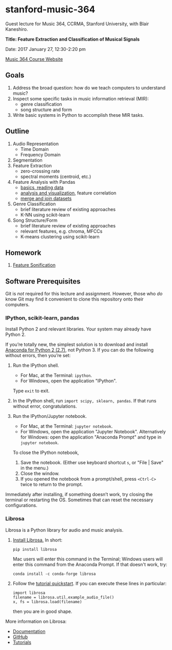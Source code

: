 # stanford-music-364
Guest lecture for Music 364, CCRMA, Stanford University, with Blair Kaneshiro.

**Title: Feature Extraction and Classification of Musical Signals**

Date: 2017 January 27, 12:30-2:20 pm

[Music 364 Course Website](https://ccrma.stanford.edu/courses/364/)

## Goals

1.  Address the broad question: how do we teach computers to understand music?
2.  Inspect some specific tasks in music information retrieval (MIR):
    -   genre classification
    -   song structure and form
3.  Write basic systems in Python to accomplish these MIR tasks.

## Outline

1.  Audio Representation
    -   Time Domain
    -   Frequency Domain
2.  Segmentation
3.  Feature Extraction
    -   zero-crossing rate
    -   spectral moments (centroid, etc.)
4.  Feature Analysis with Pandas
    -   [basics, reading data](pandas_basics.ipynb)
    -   [analysis and visualization](pandas_analysis.ipynb), feature correlation
    -   [merge and join datasets](pandas_join.ipynb)
5.  Genre Classification
    -   brief literature review of existing approaches
    -   K-NN using scikit-learn
6.  Song Structure/Form
    -   brief literature review of existing approaches
    -   relevant features, e.g. chroma, MFCCs
    -   K-means clustering using scikit-learn

## Homework

1.  [Feature Sonification](feature_sonification.ipynb)

## Software Prerequisites

Git is *not* required for this lecture and assignment. However, those who *do* know Git may find it convenient to clone this repository onto their computers.

### IPython, scikit-learn, pandas

Install Python 2 and relevant libraries. Your system may already have Python 2.

If you’re totally new, the simplest solution is to download and install [Anaconda for Python 2 (2.7)](https://www.continuum.io/downloads), not Python 3. If you can do the following without errors, then you’re set:

1.  Run the IPython shell. 
    -   For Mac, at the Terminal: `ipython`. 
    -   For Windows, open the application "IPython".

    Type `exit` to exit.
2.  In the IPython shell, run `import scipy, sklearn, pandas`. If that runs without error, congratulations.
3.  Run the IPython/Jupyter notebook. 
    -   For Mac, at the Terminal: `jupyter notebook`.
    -   For Windows, open the application "Jupyter Notebook". Alternatively for Windows: open the application "Anaconda Prompt" and type in `jupyter notebook`.
    
    To close the IPython notebook,

    1.  Save the notebook. (Either use keyboard shortcut `s`, or "File | Save" in the menu.)
    2.  Close the window.
    3.  If you opened the notebook from a prompt/shell, press `<Ctrl-C>` twice to return to the prompt.

Immediately after installing, if something doesn’t work, try closing the terminal or restarting the OS. Sometimes that can reset the necessary configurations.

### Librosa

Librosa is a Python library for audio and music analysis.

1.  [Install Librosa.](https://github.com/librosa/librosa#installation) In short:

        pip install librosa

    Mac users will enter this command in the Terminal; Windows users will enter this command from the Anaconda Prompt. If that doesn't work, try:

        conda install -c conda-forge librosa

2.  Follow the [tutorial quickstart](http://librosa.github.io/librosa/tutorial.html#quickstart). If you can execute these lines in particular:

        import librosa
        filename = librosa.util.example_audio_file()
        x, fs = librosa.load(filename)

    then you are in good shape.

More information on Librosa:
-   [Documentation](http://librosa.github.io/librosa/)
-   [GitHub](https://github.com/librosa/librosa)
-   [Tutorials](https://github.com/librosa/tutorial)


